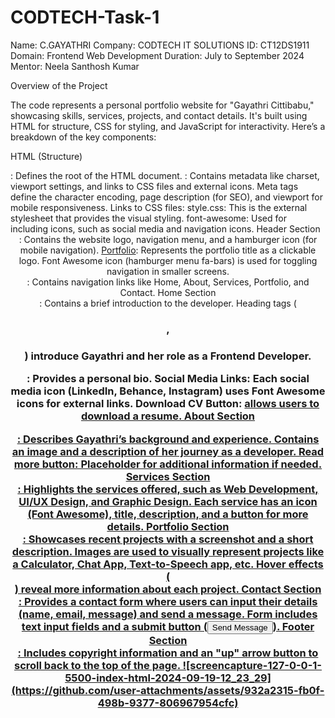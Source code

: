 # CODTECH-Task-1

Name: C.GAYATHRI
Company: CODTECH IT SOLUTIONS
ID: CT12DS1911
Domain: Frontend Web Development
Duration: July to September 2024
Mentor: Neela Santhosh Kumar

Overview of the Project

The code represents a personal portfolio website for "Gayathri Cittibabu," showcasing skills, services, projects, and contact details. It's built using HTML for structure, CSS for styling, and JavaScript for interactivity. Here’s a breakdown of the key components:

HTML (Structure)
<html>: Defines the root of the HTML document.
<head>: Contains metadata like charset, viewport settings, and links to CSS files and external icons.
Meta tags define the character encoding, page description (for SEO), and viewport for mobile responsiveness.
Links to CSS files:
style.css: This is the external stylesheet that provides the visual styling.
font-awesome: Used for including icons, such as social media and navigation icons.
Header Section
<header>: Contains the website logo, navigation menu, and a hamburger icon (for mobile navigation).
<a href="#" class="logo">Portfolio</a>: Represents the portfolio title as a clickable logo.
Font Awesome icon (hamburger menu fa-bars) is used for toggling navigation in smaller screens.
<nav>: Contains navigation links like Home, About, Services, Portfolio, and Contact.
Home Section
<section id="home">: Contains a brief introduction to the developer.
Heading tags (<h3>, <h1>) introduce Gayathri and her role as a Frontend Developer.
<p>: Provides a personal bio.
Social Media Links: Each social media icon (LinkedIn, Behance, Instagram) uses Font Awesome icons for external links.
Download CV Button: <a href="Images/Gayathri resume.jpeg" download> allows users to download a resume.
About Section
<section id="about">: Describes Gayathri’s background and experience.
Contains an image and a description of her journey as a developer.
Read more button: Placeholder for additional information if needed.
Services Section
<section id="services">: Highlights the services offered, such as Web Development, UI/UX Design, and Graphic Design.
Each service has an icon (Font Awesome), title, description, and a button for more details.
Portfolio Section
<section id="portfolio">: Showcases recent projects with a screenshot and a short description.
Images are used to visually represent projects like a Calculator, Chat App, Text-to-Speech app, etc.
Hover effects (<div class="portfolio-layer">) reveal more information about each project.
Contact Section
<section id="contact">: Provides a contact form where users can input their details (name, email, message) and send a message.
Form includes text input fields and a submit button (<input type="submit" value="Send Message">).
Footer Section
<footer>: Includes copyright information and an "up" arrow button to scroll back to the top of the page.
![screencapture-127-0-0-1-5500-index-html-2024-09-19-12_23_29](https://github.com/user-attachments/assets/932a2315-fb0f-498b-9377-806967954cfc)
